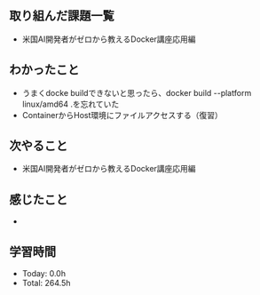 ## 取り組んだ課題一覧
- 米国AI開発者がゼロから教えるDocker講座応用編
## わかったこと
- うまくdocke buildできないと思ったら、docker build --platform linux/amd64 .を忘れていた
- ContainerからHost環境にファイルアクセスする（復習）
## 次やること
- 米国AI開発者がゼロから教えるDocker講座応用編
## 感じたこと
- 
## 学習時間
- Today: 0.0h
- Total: 264.5h
